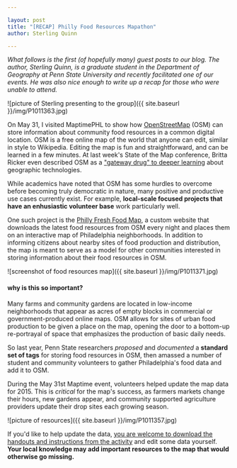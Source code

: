 ```yaml
---

layout: post
title: "[RECAP] Philly Food Resources Mapathon"
author: Sterling Quinn

---
```


*What follows is the first (of hopefully many) guest posts to our blog. The author, Sterling Quinn, is a graduate student in the Department of Geography at Penn State University and recently facilitated one of our events. He was also nice enough to write up a recap for those who were unable to attend.*

![picture of Sterling presenting to the group]({{ site.baseurl }}/img/P1011363.jpg)

On May 31, I visited MaptimePHL to show how [OpenStreetMap](www.openstreetmap.org/#map=11/40.0024/-74.9982) (OSM) can store information about community food resources in a common digital location. OSM is a free online map of the world that anyone can edit, similar in style to Wikipedia. Editing the map is fun and straightforward, and can be learned in a few minutes. At last week's State of the Map conference, Britta Ricker even described OSM as a ["gateway drug" to deeper learning](http://stateofthemap.us/evolving-technology-shifting-expectations-cultivating-pedagogy-for-a-rapidly-changing-gis-landscape/) about geographic technologies.

While academics have noted that OSM has some hurdles to overcome before becoming truly democratic in nature, many positive and productive use cases currently exist. For example, **local-scale focused projects that have an enhusiastic volunteer base** work particularly well. 

One such project is the [Philly Fresh Food Map](http://www.geovista.psu.edu/phillyfood/), a custom website that downloads the latest food resources from OSM every night and places them on an interactive map of Philadelphia neighborhoods. In addition to informing citizens about nearby sites of food production and distribution, the map is meant to serve as a model for other communities interested in storing information about their food resources in OSM. 

![screenshot of food resources map]({{ site.baseurl }}/img/P1011371.jpg)


<h4>why is this so important?</h4>

 
Many farms and community gardens are located in low-income neighborhoods that appear as acres of empty blocks in commercial or government-produced online maps. OSM allows for sites of urban food production to be given a place on the map, opening the door to a bottom-up re-portrayal of space that emphasizes the production of basic daily needs.

So last year, Penn State researchers *proposed* and *documented* a **standard set of tags** for storing food resources in OSM, then amassed a number of student and community volunteers to gather Philadelphia's food data and add it to OSM. 

During the May 31st Maptime event, volunteers helped update the map data for 2015. This is *critical* for the map's success, as farmers markets change their hours, new gardens appear, and community supported agriculture providers update their drop sites each growing season.

![picture of resources]({{ site.baseurl }}/img/P1011357.jpg)

If you'd like to help update the data, [you are welcome to download the handouts and instructions from the activity](http://www.personal.psu.edu/sdq107/maptime/food_in_osm.zip) and edit some data yourself. **Your local knowledge may add important resources to the map that would otherwise go missing.** 
